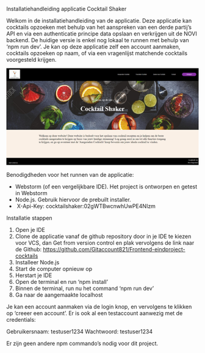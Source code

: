 Installatiehandleiding applicatie Cocktail Shaker

Welkom in de installatiehandleiding van de applicatie. Deze applicatie kan cocktails opzoeken met behulp van het aanspreken van een derde partij’s API en via een authenticatie principe data opslaan en verkrijgen uit de NOVI backend. De huidige versie is enkel nog lokaal te runnen met behulp van ‘npm run dev’. Je kan op deze applicatie zelf een account aanmaken, cocktails opzoeken op naam, of via een vragenlijst matchende cocktails voorgesteld krijgen.

![img.png](ReadmePicture.png)

Benodigdheden voor het runnen van de applicatie:

- Webstorm (of een vergelijkbare IDE). Het project is ontworpen en getest in Webstorm
- Node.js. Gebruik hiervoor de prebuilt installer.
-  X-Api-Key: cocktailshaker:02gWTBwcnwhUwPE4NIzm

Installatie stappen

1. Open je IDE
1. Clone de applicatie vanaf de github repository door in je IDE te kiezen voor VCS, dan Get from version control en plak vervolgens de link naar de Github: https://github.com/Gitaccount821/Frontend-eindproject-cocktails
2. Installeer Node.js
3. Start de computer opnieuw op
4. Herstart je IDE
5. Open de terminal en run ‘npm install’
6. Binnen de terminal, run nu het command ‘npm run dev’
7. Ga naar de aangemaakte localhost


Je kan een account aanmaken via de login knop, en vervolgens te klikken op ‘creeer een account’. Er is ook al een testaccount aanwezig met de credentials:

Gebruikersnaam: testuser1234
Wachtwoord: testuser1234

Er zijn geen andere npm commando’s nodig voor dit project.